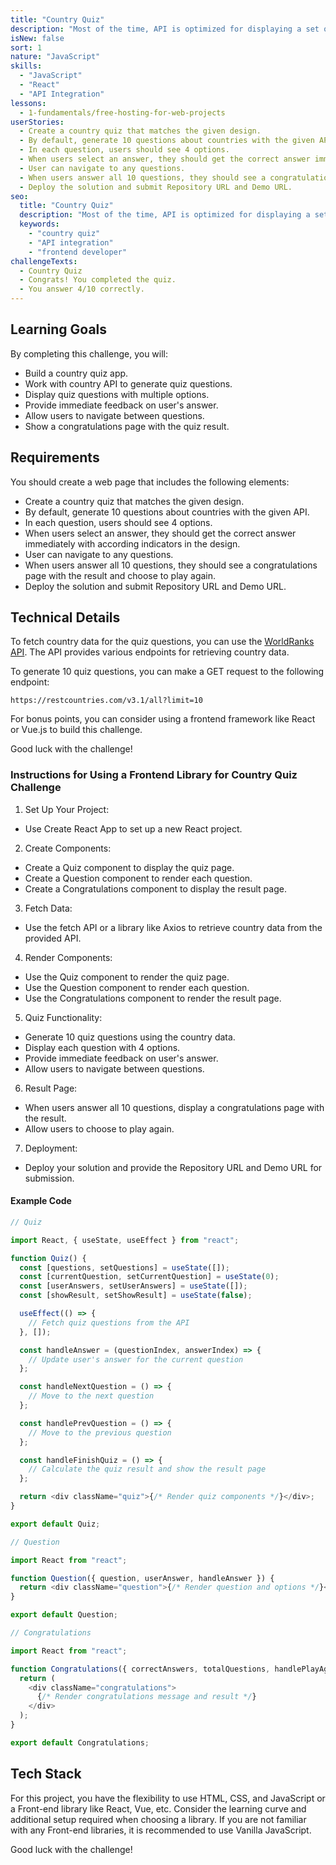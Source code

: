 ```yaml
---
title: "Country Quiz"
description: "Most of the time, API is optimized for displaying a set of data, but other times, we need to modify the data and use it for our purpose. In this challenge, you will work with country API and build a country quiz app."
isNew: false
sort: 1
nature: "JavaScript"
skills:
  - "JavaScript"
  - "React"
  - "API Integration"
lessons:
  - 1-fundamentals/free-hosting-for-web-projects
userStories:
  - Create a country quiz that matches the given design.
  - By default, generate 10 questions about countries with the given API.
  - In each question, users should see 4 options.
  - When users select an answer, they should get the correct answer immediately with according indicators in the design.
  - User can navigate to any questions.
  - When users answer all 10 questions, they should see a congratulations page with the result and choose to play again.
  - Deploy the solution and submit Repository URL and Demo URL.
seo:
  title: "Country Quiz"
  description: "Most of the time, API is optimized for displaying a set of data, but other times, we need to modify the data and use it for our purpose. In this challenge, you will work with country API and build a country quiz app."
  keywords:
    - "country quiz"
    - "API integration"
    - "frontend developer"
challengeTexts:
  - Country Quiz
  - Congrats! You completed the quiz.
  - You answer 4/10 correctly.
---
```


## Learning Goals

By completing this challenge, you will:

- Build a country quiz app.
- Work with country API to generate quiz questions.
- Display quiz questions with multiple options.
- Provide immediate feedback on user's answer.
- Allow users to navigate between questions.
- Show a congratulations page with the quiz result.

## Requirements

You should create a web page that includes the following elements:

- Create a country quiz that matches the given design.
- By default, generate 10 questions about countries with the given API.
- In each question, users should see 4 options.
- When users select an answer, they should get the correct answer immediately with according indicators in the design.
- User can navigate to any questions.
- When users answer all 10 questions, they should see a congratulations page with the result and choose to play again.
- Deploy the solution and submit Repository URL and Demo URL.

## Technical Details

To fetch country data for the quiz questions, you can use the [WorldRanks API](https://restcountries.com/). The API provides various endpoints for retrieving country data.

To generate 10 quiz questions, you can make a GET request to the following endpoint:

```
https://restcountries.com/v3.1/all?limit=10
```

For bonus points, you can consider using a frontend framework like React or Vue.js to build this challenge.

Good luck with the challenge!

### Instructions for Using a Frontend Library for Country Quiz Challenge

1. Set Up Your Project:

- Use Create React App to set up a new React project.

2. Create Components:

- Create a Quiz component to display the quiz page.
- Create a Question component to render each question.
- Create a Congratulations component to display the result page.

3. Fetch Data:

- Use the fetch API or a library like Axios to retrieve country data from the provided API.

4. Render Components:

- Use the Quiz component to render the quiz page.
- Use the Question component to render each question.
- Use the Congratulations component to render the result page.

5. Quiz Functionality:

- Generate 10 quiz questions using the country data.
- Display each question with 4 options.
- Provide immediate feedback on user's answer.
- Allow users to navigate between questions.

6. Result Page:

- When users answer all 10 questions, display a congratulations page with the result.
- Allow users to choose to play again.

7. Deployment:

- Deploy your solution and provide the Repository URL and Demo URL for submission.

#### Example Code

```js
// Quiz

import React, { useState, useEffect } from "react";

function Quiz() {
  const [questions, setQuestions] = useState([]);
  const [currentQuestion, setCurrentQuestion] = useState(0);
  const [userAnswers, setUserAnswers] = useState([]);
  const [showResult, setShowResult] = useState(false);

  useEffect(() => {
    // Fetch quiz questions from the API
  }, []);

  const handleAnswer = (questionIndex, answerIndex) => {
    // Update user's answer for the current question
  };

  const handleNextQuestion = () => {
    // Move to the next question
  };

  const handlePrevQuestion = () => {
    // Move to the previous question
  };

  const handleFinishQuiz = () => {
    // Calculate the quiz result and show the result page
  };

  return <div className="quiz">{/* Render quiz components */}</div>;
}

export default Quiz;
```

```js
// Question

import React from "react";

function Question({ question, userAnswer, handleAnswer }) {
  return <div className="question">{/* Render question and options */}</div>;
}

export default Question;
```

```js
// Congratulations

import React from "react";

function Congratulations({ correctAnswers, totalQuestions, handlePlayAgain }) {
  return (
    <div className="congratulations">
      {/* Render congratulations message and result */}
    </div>
  );
}

export default Congratulations;
```

## Tech Stack

For this project, you have the flexibility to use HTML, CSS, and JavaScript or a Front-end library like React, Vue, etc. Consider the learning curve and additional setup required when choosing a library. If you are not familiar with any Front-end libraries, it is recommended to use Vanilla JavaScript.

Good luck with the challenge!
